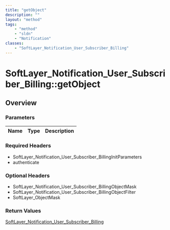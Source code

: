 ```yaml
---
title: "getObject"
description: ""
layout: "method"
tags:
    - "method"
    - "sldn"
    - "Notification"
classes:
    - "SoftLayer_Notification_User_Subscriber_Billing"
---
```

# SoftLayer_Notification_User_Subscriber_Billing::getObject
## Overview 


### Parameters 
|Name | Type | Description |
| --- | --- | --- |


### Required Headers
* SoftLayer_Notification_User_Subscriber_BillingInitParameters
* authenticate

### Optional Headers
* SoftLayer_Notification_User_Subscriber_BillingObjectMask
* SoftLayer_Notification_User_Subscriber_BillingObjectFilter
* SoftLayer_ObjectMask

### Return Values
<a href='/reference/datatypes/SoftLayer_Notification_User_Subscriber_Billing'>SoftLayer_Notification_User_Subscriber_Billing </a>

